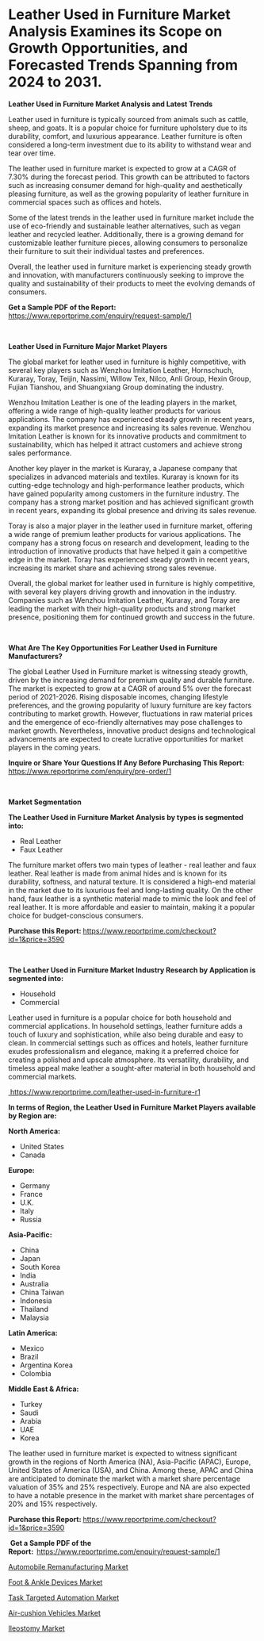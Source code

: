 <p><h1>Leather Used in Furniture Market Analysis Examines its Scope on Growth Opportunities, and Forecasted Trends Spanning from 2024 to 2031.</h1></p><p><strong>Leather Used in Furniture Market Analysis and Latest Trends</strong></p>
<p><p>Leather used in furniture is typically sourced from animals such as cattle, sheep, and goats. It is a popular choice for furniture upholstery due to its durability, comfort, and luxurious appearance. Leather furniture is often considered a long-term investment due to its ability to withstand wear and tear over time.</p><p>The leather used in furniture market is expected to grow at a CAGR of 7.30% during the forecast period. This growth can be attributed to factors such as increasing consumer demand for high-quality and aesthetically pleasing furniture, as well as the growing popularity of leather furniture in commercial spaces such as offices and hotels.</p><p>Some of the latest trends in the leather used in furniture market include the use of eco-friendly and sustainable leather alternatives, such as vegan leather and recycled leather. Additionally, there is a growing demand for customizable leather furniture pieces, allowing consumers to personalize their furniture to suit their individual tastes and preferences.</p><p>Overall, the leather used in furniture market is experiencing steady growth and innovation, with manufacturers continuously seeking to improve the quality and sustainability of their products to meet the evolving demands of consumers.</p></p>
<p><strong>Get a Sample PDF of the Report:&nbsp;</strong> <a href="https://www.reportprime.com/enquiry/request-sample/1">https://www.reportprime.com/enquiry/request-sample/1</a></p>
<p>&nbsp;</p>
<p><strong>Leather Used in Furniture Major Market Players</strong></p>
<p><p>The global market for leather used in furniture is highly competitive, with several key players such as Wenzhou Imitation Leather, Hornschuch, Kuraray, Toray, Teijin, Nassimi, Willow Tex, Nilco, Anli Group, Hexin Group, Fujian Tianshou, and Shuangxiang Group dominating the industry. </p><p>Wenzhou Imitation Leather is one of the leading players in the market, offering a wide range of high-quality leather products for various applications. The company has experienced steady growth in recent years, expanding its market presence and increasing its sales revenue. Wenzhou Imitation Leather is known for its innovative products and commitment to sustainability, which has helped it attract customers and achieve strong sales performance.</p><p>Another key player in the market is Kuraray, a Japanese company that specializes in advanced materials and textiles. Kuraray is known for its cutting-edge technology and high-performance leather products, which have gained popularity among customers in the furniture industry. The company has a strong market position and has achieved significant growth in recent years, expanding its global presence and driving its sales revenue.</p><p>Toray is also a major player in the leather used in furniture market, offering a wide range of premium leather products for various applications. The company has a strong focus on research and development, leading to the introduction of innovative products that have helped it gain a competitive edge in the market. Toray has experienced steady growth in recent years, increasing its market share and achieving strong sales revenue.</p><p>Overall, the global market for leather used in furniture is highly competitive, with several key players driving growth and innovation in the industry. Companies such as Wenzhou Imitation Leather, Kuraray, and Toray are leading the market with their high-quality products and strong market presence, positioning them for continued growth and success in the future.</p></p>
<p>&nbsp;</p>
<p><strong>What Are The Key Opportunities For Leather Used in Furniture Manufacturers?</strong></p>
<p><p>The global Leather Used in Furniture market is witnessing steady growth, driven by the increasing demand for premium quality and durable furniture. The market is expected to grow at a CAGR of around 5% over the forecast period of 2021-2026. Rising disposable incomes, changing lifestyle preferences, and the growing popularity of luxury furniture are key factors contributing to market growth. However, fluctuations in raw material prices and the emergence of eco-friendly alternatives may pose challenges to market growth. Nevertheless, innovative product designs and technological advancements are expected to create lucrative opportunities for market players in the coming years.</p></p>
<p><strong>Inquire or Share Your Questions If Any Before Purchasing This Report:</strong> <a href="https://www.reportprime.com/enquiry/pre-order/1">https://www.reportprime.com/enquiry/pre-order/1</a></p>
<p>&nbsp;</p>
<p><strong>Market Segmentation</strong></p>
<p><strong>The Leather Used in Furniture Market Analysis by types is segmented into:</strong></p>
<p><ul><li>Real Leather</li><li>Faux Leather</li></ul></p>
<p><p>The furniture market offers two main types of leather - real leather and faux leather. Real leather is made from animal hides and is known for its durability, softness, and natural texture. It is considered a high-end material in the market due to its luxurious feel and long-lasting quality. On the other hand, faux leather is a synthetic material made to mimic the look and feel of real leather. It is more affordable and easier to maintain, making it a popular choice for budget-conscious consumers.</p></p>
<p><strong>Purchase this Report:&nbsp;</strong><a href="https://www.reportprime.com/checkout?id=1&price=3590">https://www.reportprime.com/checkout?id=1&price=3590</a></p>
<p>&nbsp;</p>
<p><strong>The Leather Used in Furniture Market Industry Research by Application is segmented into:</strong></p>
<p><ul><li>Household</li><li>Commercial</li></ul></p>
<p><p>Leather used in furniture is a popular choice for both household and commercial applications. In household settings, leather furniture adds a touch of luxury and sophistication, while also being durable and easy to clean. In commercial settings such as offices and hotels, leather furniture exudes professionalism and elegance, making it a preferred choice for creating a polished and upscale atmosphere. Its versatility, durability, and timeless appeal make leather a sought-after material in both household and commercial markets.</p></p>
<p><a href="https://www.reportprime.com/leather-used-in-furniture-r1">&nbsp;https://www.reportprime.com/leather-used-in-furniture-r1</a></p>
<p><strong>In terms of Region, the Leather Used in Furniture Market Players available by Region are:</strong></p>
<p>
    <p> <strong> North America: </strong>
        <ul>
            <li>United States</li>
            <li>Canada</li>
        </ul>
        </p> 
    <p> <strong> Europe: </strong>
        <ul>
            <li>Germany</li>
            <li>France</li>
            <li>U.K.</li>
            <li>Italy</li>
            <li>Russia</li>
        </ul>
        </p> 
    <p> <strong> Asia-Pacific: </strong>
        <ul>
            <li>China</li>
            <li>Japan</li>
            <li>South Korea</li>
            <li>India</li>
            <li>Australia</li>
            <li>China Taiwan</li>
            <li>Indonesia</li>
            <li>Thailand</li>
            <li>Malaysia</li>
        </ul>
        </p> 
    <p> <strong> Latin America: </strong>
        <ul>
            <li>Mexico</li>
            <li>Brazil</li>
            <li>Argentina Korea</li>
            <li>Colombia</li>
        </ul>
        </p> 
    <p> <strong> Middle East & Africa: </strong>
        <ul>
            <li>Turkey</li>
            <li>Saudi</li>
            <li>Arabia</li>
            <li>UAE</li>
            <li>Korea</li>
        </ul>
    </p>
    </p>
<p><p>The leather used in furniture market is expected to witness significant growth in the regions of North America (NA), Asia-Pacific (APAC), Europe, United States of America (USA), and China. Among these, APAC and China are anticipated to dominate the market with a market share percentage valuation of 35% and 25% respectively. Europe and NA are also expected to have a notable presence in the market with market share percentages of 20% and 15% respectively.</p></p>
<p><strong>Purchase this Report: </strong><a href="https://www.reportprime.com/checkout?id=1&price=3590">https://www.reportprime.com/checkout?id=1&price=3590</a></p>
<p>&nbsp;<strong>Get a Sample PDF of the Report:&nbsp;&nbsp;</strong><a href="https://www.reportprime.com/enquiry/request-sample/1">https://www.reportprime.com/enquiry/request-sample/1</a></p>
<p><strong></strong></p>
<p><p><a href="https://github.com/mdinislamsheik/Market-Research-Report-List-1/blob/main/automobile-remanufacturing-market.md">Automobile Remanufacturing Market</a></p><p><a href="https://medium.com/@eliasman59/foot-ankle-devices-market-trends-focusing-on-foot-ankle-devices-market-insight-and-forecast-11214e4c6962">Foot & Ankle Devices Market</a></p><p><a href="https://medium.com/@daveblock12/global-task-targeted-automation-market-focus-on-product-type-biochemical-module-immune-module-c0431a4f0e40">Task Targeted Automation Market</a></p><p><a href="https://github.com/hzxpgedq27/Market-Research-Report-List-1/blob/main/air-cushion-vehicles-market.md">Air-cushion Vehicles Market</a></p><p><a href="https://medium.com/@tedbrakus/ileostomy-market-emerging-trends-and-future-prospects-for-period-from-2024-to-2031-6afad1aaa56b">Ileostomy Market</a></p></p>